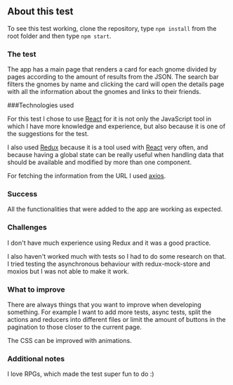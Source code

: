 ## About this test

To see this test working, clone the repository, type `npm install` from the root folder and then type `npm start`.

### The test

The app has a main page that renders a card for each gnome divided by pages according to the amount of results from the JSON. The search bar filters the gnomes by name and clicking the card will open the details page with all the information about the gnomes and links to their friends.

###Technologies used

For this test I chose to use [React](https://reactjs.org/) for it is not only the JavaScript tool in which I have more knowledge and experience, but also because it is one of the suggestions for the test.

I also used [Redux](https://redux.js.org/) because it is a tool used with [React](https://reactjs.org/) very often, and because having a global state can be really useful when handling data that should be available and modified by more than one component.

For fetching the information from the URL I used [axios](https://github.com/axios/axios).

### Success

All the functionalities that were added to the app are working as expected. 

### Challenges

I don't have much experience using Redux and it was a good practice.

I also haven't worked much with tests so I had to do some research on that. I tried testing the asynchronous behaviour with redux-mock-store and moxios but I was not able to make it work.

### What to improve

There are always things that you want to improve when developing something. For example I want to add more tests, async tests, split the actions and reducers into different files or limit the amount of buttons in the pagination to those closer to the current page.

The CSS can be improved with animations.

### Additional notes

I love RPGs, which made the test super fun to do :)